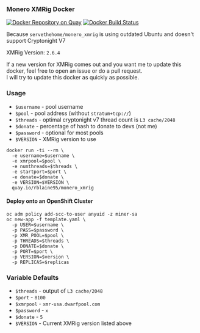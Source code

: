 ### Monero XMRig Docker

[![Docker Repository on Quay](https://quay.io/repository/rblaine95/monero_xmrig/status "Docker Repository on Quay")](https://quay.io/repository/rblaine95/monero_xmrig)  [![Docker Build Status](https://img.shields.io/docker/build/rblaine/monero_xmrig.svg)](https://hub.docker.com/r/rblaine/monero_xmrig/)  

Because `servethehome/monero_xmrig` is using outdated Ubuntu and doesn't support Cryptonight V7

XMRig Version: `2.6.4`

If a new version for XMRig comes out and you want me to update this docker, feel free to open an issue or do a pull request.  
I will try to update this docker as quickly as possible.

### Usage
* `$username` - pool username
* `$pool` - pool address (without `stratum+tcp://`)
* `$threads` - optimal cryptonight v7 thread count is `L3 cache/2048`
* `$donate` - percentage of hash to donate to devs (not me)
* `$password` - optional for most pools
* `$VERSION` - XMRig version to use

```
docker run -ti --rm \
  -e username=$username \
  -e xmrpool=$pool \
  -e numthreads=$threads \
  -e startport=$port \
  -e donate=$donate \
  -e VERSION=$VERSION \
  quay.io/rblaine95/monero_xmrig
```
#### Deploy onto an OpenShift Cluster
```
oc adm policy add-scc-to-user anyuid -z miner-sa
oc new-app -f template.yaml \
  -p USER=$username \
  -p PASS=$password \
  -p XMR_POOL=$pool \
  -p THREADS=$threads \
  -p DONATE=$donate \
  -p PORT=$port \
  -p VERSION=$version \
  -p REPLICAS=$replicas
```

### Variable Defaults
* `$threads` - output of `L3 cache/2048`
* `$port` - `8100`
* `$xmrpool` - `xmr-usa.dwarfpool.com`
* `$password` - `x`
* `$donate` - `5`
* `$VERSION` - Current XMRig version listed above
